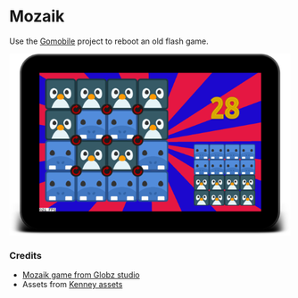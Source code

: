 # Mozaik

Use the [Gomobile](https://github.com/golang/mobile) project to reboot an old flash game.

![reboot](/work/screenshot1.png?raw=true)

### Credits
* [Mozaik game from Globz studio](http://jayisgames.com/review/mozaik.php)
* Assets from [Kenney assets](http://kenney.nl/assets)
